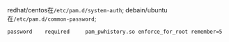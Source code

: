 redhat/centos在`/etc/pam.d/system-auth`; debain/ubuntu在`/etc/pam.d/common-password`;
```
password    required     pam_pwhistory.so enforce_for_root remember=5
```
